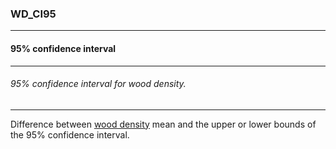 ### WD_CI95



------
#### 95% confidence interval



------
###### 95% confidence interval for wood density.



------
Difference between [wood density](./WD.md) mean and the upper or lower bounds of the 95% confidence interval.